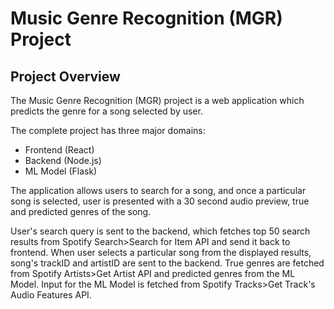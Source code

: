 # Music Genre Recognition (MGR) Project

## Project Overview
The Music Genre Recognition (MGR) project is a web application which predicts the genre for a song selected by user.

The complete project has three major domains:
- Frontend (React)
- Backend (Node.js)
- ML Model (Flask)

The application allows users to search for a song, and once a particular song is selected, user is presented with a 30 second audio preview, true and predicted genres of the song. 

User's search query is sent to the backend, which fetches top 50 search results from Spotify Search>Search for Item API and send it back to frontend. When user selects a particular song from the displayed results, song's trackID and artistID are sent to the backend. True genres are fetched from Spotify Artists>Get Artist API and predicted genres from the ML Model. Input for the ML Model is fetched from Spotify Tracks>Get Track's Audio Features API.